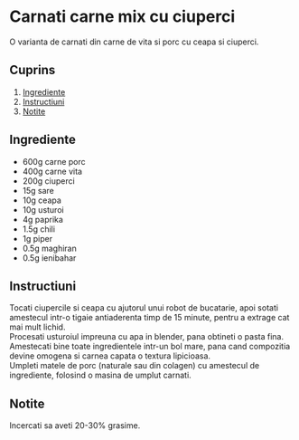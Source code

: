 # Carnati carne mix cu ciuperci

O varianta de carnati din carne de vita si porc cu ceapa si ciuperci.

## Cuprins

1. [Ingrediente](#ingrediente)
2. [Instructiuni](#instructiuni)
3. [Notite](#notite)

## Ingrediente

- 600g carne porc
- 400g carne vita
- 200g ciuperci
- 15g sare
- 10g ceapa
- 10g usturoi
- 4g paprika
- 1.5g chili
- 1g piper
- 0.5g maghiran
- 0.5g ienibahar

## Instructiuni

Tocati ciupercile si ceapa cu ajutorul unui robot de bucatarie, apoi sotati amestecul intr-o tigaie antiaderenta timp de 15 minute, pentru a extrage cat mai mult lichid.  
Procesati usturoiul impreuna cu apa in blender, pana obtineti o pasta fina.  
Amestecati bine toate ingredientele intr-un bol mare, pana cand compozitia devine omogena si carnea capata o textura lipicioasa.  
Umpleti matele de porc (naturale sau din colagen) cu amestecul de ingrediente, folosind o masina de umplut carnati.

## Notite

Incercati sa aveti 20-30% grasime.

